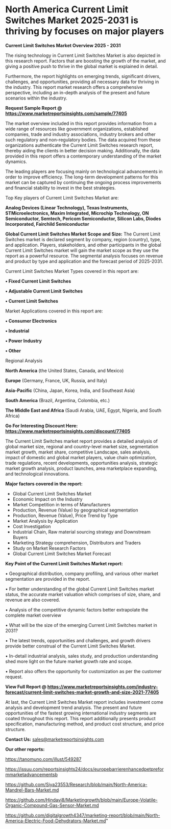 # North America Current Limit Switches Market 2025-2031 is thriving by focuses on major players

<Strong> Current Limit Switches Market Overview 2025 - 2031</strong>

The rising technology in Current Limit Switches Market is also depicted in this research report. Factors that are boosting the growth of the market, and giving a positive push to thrive in the global market is explained in detail.

Furthermore, the report highlights on emerging trends, significant drivers, challenges, and opportunities, providing all necessary data for thriving in the industry. This report market research offers a comprehensive perspective, including an in-depth analysis of the present and future scenarios within the industry.

<strong>Request Sample Report @ <a href=https://www.marketreportsinsights.com/sample/77405>https://www.marketreportsinsights.com/sample/77405</a></strong>

The market overview included in this report provides information from a wide range of resources like government organizations, established companies, trade and industry associations, industry brokers and other such regulatory and non-regulatory bodies. The data acquired from these organizations authenticate the Current Limit Switches research report, thereby aiding the clients in better decision making. Additionally, the data provided in this report offers a contemporary understanding of the market dynamics.

The leading players are focusing mainly on technological advancements in order to improve efficiency. The long-term development patterns for this market can be captured by continuing the ongoing process improvements and financial stability to invest in the best strategies.

Top Key players of Current Limit Switches Market are:

<strong>Analog Devices (Linear Technology), Texas Instruments, STMicroelectronics, Maxim Integrated, Microchip Technology, ON Semiconductor, Semtech, Pericom Semiconductor, Silicon Labs, Diodes Incorporated, Fairchild Semiconductor</strong>

<strong><b>Global Current Limit Switches Market Scope and Size:</b></strong>
The Current Limit Switches market is declared segment by company, region (country), type, and application. Players, stakeholders, and other participants in the global Current Limit Switches market will gain the market scope as they use the report as a powerful resource. The segmental analysis focuses on revenue and product by type and application and the forecast period of 2025-2031.

Current Limit Switches Market Types covered in this report are:

<strong>• Fixed Current Limit Switches

• Adjustable Current Limit Switches

• Current Limit Switches</strong>

Market Applications covered in this report are:

<strong>• Consumer Electronics

• Industrial

• Power Industry

• Other</strong> 

Regional Analysis

<strong>North America</strong> (the United States, Canada, and Mexico)

<strong>Europe</strong> (Germany, France, UK, Russia, and Italy)

<strong>Asia-Pacific</strong> (China, Japan, Korea, India, and Southeast Asia)

<strong>South America</strong> (Brazil, Argentina, Colombia, etc.)

<strong>The Middle East and Africa</strong> (Saudi Arabia, UAE, Egypt, Nigeria, and South Africa)

<strong>Go For Interesting Discount Here: <a href=https://www.marketreportsinsights.com/discount/77405>https://www.marketreportsinsights.com/discount/77405</a></strong>

The Current Limit Switches market report provides a detailed analysis of global market size, regional and country-level market size, segmentation market growth, market share, competitive Landscape, sales analysis, impact of domestic and global market players, value chain optimization, trade regulations, recent developments, opportunities analysis, strategic market growth analysis, product launches, area marketplace expanding, and technological innovations.

<strong><b>Major factors covered in the report:</b></strong>
<ul>
  <li>Global Current Limit Switches Market </li>
  <li>Economic Impact on the Industry</li>
  <li>Market Competition in terms of Manufacturers</li>
  <li>Production, Revenue (Value) by geographical segmentation</li>
  <li>Production, Revenue (Value), Price Trend by Type</li>
  <li>Market Analysis by Application</li>
  <li>Cost Investigation</li>
  <li>Industrial Chain, Raw material sourcing strategy and Downstream Buyers</li>
  <li>Marketing Strategy comprehension, Distributors and Traders</li>
  <li>Study on Market Research Factors</li>
  <li>Global Current Limit Switches Market Forecast</li>
</ul>

<strong><b>Key Point of the Current Limit Switches Market report:</b></strong>

• Geographical distribution, company profiling, and various other market segmentation are provided in the report.

• For better understanding of the global Current Limit Switches market status, the accurate market valuation which comprises of size, share, and revenue are also covered.

• Analysis of the competitive dynamic factors better extrapolate the complete market overview

• What will be the size of the emerging Current Limit Switches market in 2031?

• The latest trends, opportunities and challenges, and growth drivers provide better construal of the Current Limit Switches Market.

• In-detail industrial analysis, sales study, and production understanding shed more light on the future market growth rate and scope.

• Report also offers the opportunity for customization as per the customer request.

<strong><b>View Full Report @ <a href=https://www.marketreportsinsights.com/industry-forecast/current-limit-switches-market-growth-and-size-2021-77405>https://www.marketreportsinsights.com/industry-forecast/current-limit-switches-market-growth-and-size-2021-77405</a></b></strong>


At last, the Current Limit Switches Market report includes investment come analysis and development trend analysis. The present and future opportunities of the fastest growing international industry segments are coated throughout this report. This report additionally presents product specification, manufacturing method, and product cost structure, and price structure.

<strong>Contact Us:</strong>
sales@marketreportsinsights.com

<strong>Our other reports:</strong>

<a href=https://tanomuno.com/illust/549287>https://tanomuno.com/illust/549287</a>

<a href=https://issuu.com/reportsinsights24/docs/europebarrierenhancedpetpreformmarketadvancementsb>https://issuu.com/reportsinsights24/docs/europebarrierenhancedpetpreformmarketadvancementsb</a>

<a href=https://github.com/Siya23553/Research/blob/main/North-America-Mandrel-Bars-Market.md>https://github.com/Siya23553/Research/blob/main/North-America-Mandrel-Bars-Market.md</a>

<a href=https://github.com/Hindavi8/Marketingrowth/blob/main/Europe-Volatile-Organic-Compound-Gas-Sensor-Market.md>https://github.com/Hindavi8/Marketingrowth/blob/main/Europe-Volatile-Organic-Compound-Gas-Sensor-Market.md</a>

<a href=https://github.com/digitalgrowth4347/marketing-report/blob/main/North-America-Electric-Food-Dehydrators-Market.md>https://github.com/digitalgrowth4347/marketing-report/blob/main/North-America-Electric-Food-Dehydrators-Market.md</a>"
